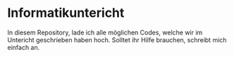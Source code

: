 # Informatikuntericht
In diesem Repository, lade ich alle möglichen Codes, welche wir im Untericht geschrieben haben hoch. Solltet ihr Hilfe brauchen, schreibt mich einfach an.
